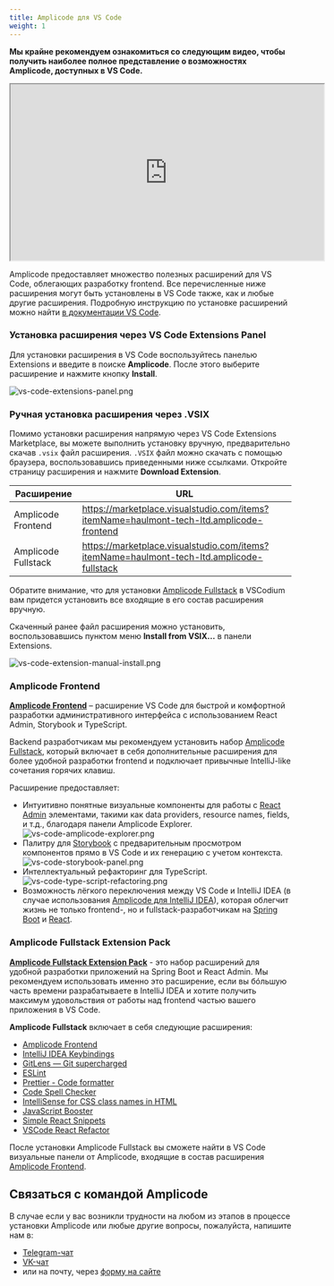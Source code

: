 ```yaml
---
title: Amplicode для VS Code
weight: 1
---
```


**Мы крайне рекомендуем ознакомиться со следующим видео, чтобы получить наиболее полное представление о возможностях
Amplicode, доступных в VS Code.**

<div class="youtube">
   <iframe 
      width="560" 
      height="315"
      src="https://www.youtube-nocookie.com/embed/jdOQGW6E1Ew" 
      title="YouTube video player" 
      allow="accelerometer; autoplay; clipboard-write; encrypted-media; gyroscope; picture-in-picture" 
      allowfullscreen
   ></iframe>
</div>

Amplicode предоставляет множество полезных расширений для VS Code, облегающих разработку frontend. Все перечисленные
ниже расширения могут быть установлены в VS Code также, как и любые другие расширения. Подробную инструкцию по установке расширений
можно
найти <a href="https://code.visualstudio.com/docs/editor/extension-marketplace#_install-an-extension" target="_blank" rel="noopener noreferrer">
в документации VS Code</a>.

### Установка расширения через VS Code Extensions Panel

Для установки расширения в VS Code воспользуйтесь панелью Extensions и введите в поиске **Amplicode**. После этого выберите расширение и нажмите кнопку **Install**.

![vs-code-extensions-panel.png](img/vs-code-extensions-panel.png)

### Ручная установка расширения через .VSIX

Помимо установки расширения напрямую через VS Code Extensions Marketplace, вы можете выполнить установку вручную, предварительно скачав `.vsix` файл расширения. `.VSIX` файл можно скачать с помощью браузера, воспользовавшись приведенными ниже ссылками. Откройте страницу расширения и нажмите **Download Extension**.

| Расширение           | URL                                                                                       |
|----------------------|-------------------------------------------------------------------------------------------|
| Amplicode Frontend   | https://marketplace.visualstudio.com/items?itemName=haulmont-tech-ltd.amplicode-frontend  |
| Amplicode Fullstack  | https://marketplace.visualstudio.com/items?itemName=haulmont-tech-ltd.amplicode-fullstack |

Обратите внимание, что для установки [Amplicode Fullstack](#amplicode-fullstack-extension-pack) в VSCodium вам придется установить все входящие в его состав расширения вручную.

Скаченный ранее файл расширения можно установить, воспользовавшись пунктом меню **Install from VSIX...** в панели Extensions.

![vs-code-extension-manual-install.png](img/vs-code-extension-manual-install.png)

### Amplicode Frontend

**<a href="https://marketplace.visualstudio.com/items?itemName=haulmont-tech-ltd.amplicode-frontend" target="blank" rel="noopener noreferrer">Amplicode Frontend</a>** – расширение VS Code для быстрой и комфортной разработки административного интерфейса с использованием React Admin, Storybook и TypeScript.

Backend разработчикам мы рекомендуем установить набор [Amplicode Fullstack](#amplicode-fullstack-extension-pack), который включает в себя дополнительные расширения для более удобной разработки frontend и подключает привычные IntelliJ-like сочетания горячих клавиш.

Расширение предоставляет:

- Интуитивно понятные визуальные компоненты для работы с <a href="https://marmelab.com/react-admin/" target="blank" rel="noopener noreferrer">React Admin</a> элементами, такими как data providers, resource names, fields, и т.д., благодаря панели Amplicode Explorer.
  ![vs-code-amplicode-explorer.png](img/vs-code-amplicode-explorer.png)
- Палитру для <a href="https://storybook.js.org/" target="blank" rel="noopener noreferrer">Storybook</a> с предварительным просмотром компонентов прямо в VS Code и их генерацию с учетом контекста.
  ![vs-code-storybook-panel.png](img/vs-code-storybook-panel.png)
- Интеллектуальный рефакторинг для TypeScript.
  ![vs-code-type-script-refactoring.png](img/vs-code-type-script-refactoring.png)
- Возможность лёгкого переключения между VS Code и IntelliJ IDEA (в случае
  использования [Amplicode для IntelliJ IDEA](https://amplicode.ru/documentation/installation-guide-intellij/)), которая облегчит жизнь не только
  frontend-, но и fullstack-разработчикам на <a href="https://spring.io/projects/spring-boot/" target="blank" rel="noopener noreferrer">Spring Boot</a> и <a href="https://react.dev/" target="blank" rel="noopener noreferrer">React</a>.

### Amplicode Fullstack Extension Pack

**<a href="https://marketplace.visualstudio.com/items?itemName=haulmont-tech-ltd.amplicode-fullstack" target="blank" rel="noopener noreferrer">Amplicode Fullstack Extension Pack</a>** - это набор расширений для удобной разработки приложений на Spring Boot и React Admin. Мы
рекомендуем использовать именно это расширение, если вы бóльшую часть времени разрабатываете в IntelliJ IDEA и хотите
получить максимум удовольствия от работы над frontend частью вашего приложения в VS Code.

**Amplicode Fullstack** включает в себя следующие расширения:

- <a href="https://marketplace.visualstudio.com/items?itemName=haulmont-tech-ltd.amplicode-frontend" target="blank" rel="noopener noreferrer">
  Amplicode Frontend</a>
- <a href="https://marketplace.visualstudio.com/items?itemName=k--kato.intellij-idea-keybindings" target="blank" rel="noopener noreferrer">
  IntelliJ IDEA Keybindings</a>
- <a href="https://marketplace.visualstudio.com/items?itemName=eamodio.gitlens" target="blank" rel="noopener noreferrer">
  GitLens — Git supercharged</a>
- <a href="https://marketplace.visualstudio.com/items?itemName=dbaeumer.vscode-eslint" target="blank" rel="noopener noreferrer">
  ESLint</a>
- <a href="https://marketplace.visualstudio.com/items?itemName=esbenp.prettier-vscode" target="blank" rel="noopener noreferrer">
  Prettier - Code formatter</a>
- <a href="https://marketplace.visualstudio.com/items?itemName=streetsidesoftware.code-spell-checker" target="blank" rel="noopener noreferrer">
  Code Spell Checker</a>
- <a href="https://marketplace.visualstudio.com/items?itemName=Zignd.html-css-class-completion" target="blank" rel="noopener noreferrer">
  IntelliSense for CSS class names in HTML</a>
- <a href="https://marketplace.visualstudio.com/items?itemName=sburg.vscode-javascript-booster" target="blank" rel="noopener noreferrer">
  JavaScript Booster</a>
- <a href="https://marketplace.visualstudio.com/items?itemName=burkeholland.simple-react-snippets" target="blank" rel="noopener noreferrer">
  Simple React Snippets</a>
- <a href="https://marketplace.visualstudio.com/items?itemName=planbcoding.vscode-react-refactor" target="blank" rel="noopener noreferrer">
  VSCode React Refactor</a>

После установки Amplicode Fullstack вы сможете найти в VS Code визуальные панели от Amplicode, входящие в состав
расширения [Amplicode Frontend](#amplicode-frontend).

## Связаться с командой Amplicode

В случае если у вас возникли трудности на любом из этапов в процессе установки Amplicode или любые другие вопросы,
пожалуйста, напишите нам в:

* <a href="https://t.me/amplicode_chat" target="_blank" rel="noopener noreferrer">Telegram-чат</a>
* <a href="https://vk.me/join/bO2OWNz17GZs_xpynqla/QJLPH/ZRERxvDY=" target="_blank" rel="noopener noreferrer">VK-чат</a>
* или на почту, через [форму на сайте](https://amplicode.io/contacts/)
